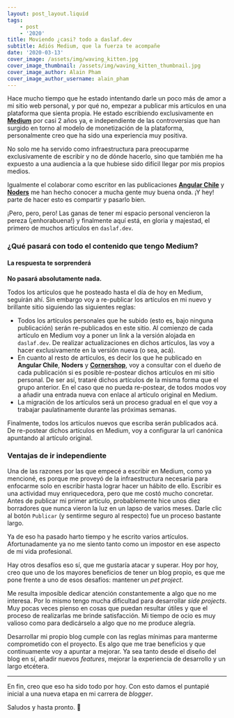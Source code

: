 ```yaml
---
layout: post_layout.liquid
tags:
    - post
    - '2020'
title: Moviendo ¿casi? todo a daslaf.dev
subtitle: Adiós Medium, que la fuerza te acompañe
date: '2020-03-13'
cover_image: /assets/img/waving_kitten.jpg
cover_image_thumbnail: /assets/img/waving_kitten_thumbnail.jpg
cover_image_author: Alain Pham
cover_image_author_username: alain_pham
---
```


Hace mucho tiempo que he estado intentando darle un poco más de amor a mi sitio web personal, y por qué no, empezar a publicar mis artículos en una plataforma que sienta propia. He estado escribiendo exclusivamente en **[Medium](https://medium.com/@osmancea)** por casi 2 años ya, e independiente de las controversias que han surgido en torno al modelo de monetización de la plataforma, personalmente creo que ha sido una experiencia muy positiva.

No solo me ha servido como infraestructura para preocuparme exclusivamente de escribir y no de dónde hacerlo, sino que también me ha expuesto a una audiencia a la que hubiese sido difícil llegar por mis propios medios.

Igualmente el colaborar como escritor en las publicaciones **[Angular Chile](https://medium.com/angular-chile)** y **[Noders](https://medium.com/noders)** me han hecho conocer a mucha gente muy buena onda. ¡Y hey! parte de hacer esto es compartir y pasarlo bien.

¡Pero, pero, pero! Las ganas de tener mi espacio personal vencieron la pereza (¡enhorabuena!) y finalmente aquí está, en gloria y majestad, el primero de muchos artículos en `daslaf.dev`.

### ¿Qué pasará con todo el contenido que tengo Medium?
#### La respuesta te sorprenderá

**No pasará absolutamente nada.**

Todos los artículos que he posteado hasta el día de hoy en Medium, seguirán ahí. Sin embargo voy a re-publicar los artículos en mi nuevo y brillante sitio siguiendo las siguientes reglas:

- Todos los artículos personales que he subido (esto es, bajo ninguna publicación) serán re-publicados en este sitio. Al comienzo de cada artículo en Medium voy a poner un link a la versión alojada en `daslaf.dev`. De realizar actualizaciones en dichos artículos, las voy a hacer exclusivamente en la versión nueva (o sea, acá).
- En cuanto al resto de artículos, es decir los que he publicado en **Angular Chile**, **Noders** y **[Cornershop](https://tech.cornershop.io/)**, voy a consultar con el dueño de cada publicación si es posible re-postear dichos artículos en mi sitio personal. De ser así, trataré dichos artículos de la misma forma que el grupo anterior. En el caso que no pueda re-postear, de todos modos voy a añadir una entrada nueva con enlace al artículo original en Medium.
- La migración de los artículos será un proceso gradual en el que voy a trabajar paulatinamente durante las próximas semanas.

Finalmente, todos los artículos nuevos que escriba serán publicados acá. De re-postear dichos artículos en Medium, voy a configurar la url canónica apuntando al artículo original.

### Ventajas de ir independiente

Una de las razones por las que empecé a escribir en Medium, como ya mencioné, es porque me proveyó de la infraestructura necesaria para enfocarme solo en escribir hasta lograr hacer un hábito de ello. Escribir es una actividad muy enriquecedora, pero que me costó mucho concretar. Antes de publicar mi primer artículo, probablemente hice unos diez borradores que nunca vieron la luz en un lapso de varios meses. Darle clic al botón `Publicar` (y sentirme seguro al respecto) fue un proceso bastante largo.

Ya de eso ha pasado harto tiempo y he escrito varios artículos. Afortunadamente ya no me siento tanto como un impostor en ese aspecto de mi vida profesional.

Hay otros desafíos eso sí, que me gustaría atacar y superar. Hoy por hoy, creo que uno de los mayores beneficios de tener un blog propio, es que me pone frente a uno de esos desafíos: mantener un _pet project_.

Me resulta imposible dedicar atención constantemente a algo que no me interesa. Por lo mismo tengo mucha dificultad para desarrollar _side projects_. Muy pocas veces pienso en cosas que puedan resultar útiles y que el proceso de realizarlas me brinde satisfacción. Mi tiempo de ocio es muy valioso como para dedicárselo a algo que no me produce alegría.

Desarrollar mi propio blog cumple con las reglas mínimas para manterme comprometido con el proyecto. Es algo que me trae beneficios y que continuamente voy a apuntar a mejorar. Ya sea tanto desde el diseño del blog en sí, añadir nuevos _features_, mejorar la experiencia de desarrollo y un largo etcétera.

---

En fin, creo que eso ha sido todo por hoy. Con esto damos el puntapié inicial a una nueva etapa en mi carrera de _blogger_.

Saludos y hasta pronto. 👋
